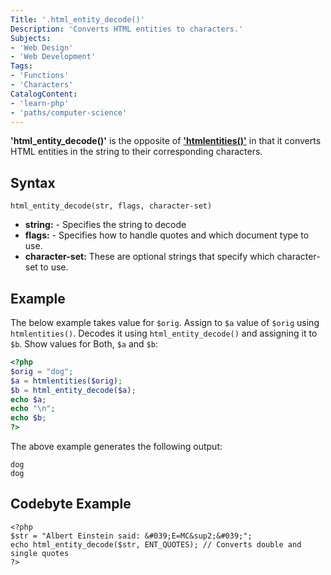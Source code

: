 ```yaml
---
Title: '.html_entity_decode()'
Description: 'Converts HTML entities to characters.'
Subjects: 
- 'Web Design'
- 'Web Development'
Tags:
- 'Functions'
- 'Characters'
CatalogContent:
- 'learn-php'
- 'paths/computer-science'
---
```


**'html_entity_decode()'** is the opposite of [**'htmlentities()'**](https://www.codecademy.com/resources/docs/php/string-functions/htmlentities) in that it converts HTML entities in the string to their corresponding characters.

## Syntax

```pseudo
html_entity_decode(str, flags, character-set)
```
- **string:** - Specifies the string to decode
- **flags:** - Specifies how to handle quotes and which document type to use.
- **character-set:** These are optional strings that specify which character-set to use.

## Example

The below example takes value for `$orig`. Assign to `$a` value of `$orig` using `htmlentities()`. Decodes it using `html_entity_decode()` and assigning it to `$b`. Show values for Both, `$a` and `$b`:

```php
<?php
$orig = "dog";
$a = htmlentities($orig);
$b = html_entity_decode($a);
echo $a;
echo "\n";
echo $b;
?>
```

The above example generates the following output:

```shell
dog
dog
```

## Codebyte Example

```codebyte/php
<?php
$str = "Albert Einstein said: &#039;E=MC&sup2;&#039;";
echo html_entity_decode($str, ENT_QUOTES); // Converts double and single quotes
?>
```
